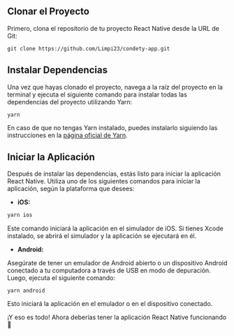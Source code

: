 ## Clonar el Proyecto

Primero, clona el repositorio de tu proyecto React Native desde la URL de Git:

    git clone https://github.com/Limpi23/condety-app.git


## Instalar Dependencias

Una vez que hayas clonado el proyecto, navega a la raíz del proyecto en la terminal y ejecuta el siguiente comando para instalar todas las dependencias del proyecto utilizando Yarn:

    yarn
 
 En caso de que no tengas Yarn instalado, puedes instalarlo siguiendo las instrucciones en la [página oficial de Yarn](https://classic.yarnpkg.com/lang/en/docs/install/#debian-stable).
## Iniciar la Aplicación

Después de instalar las dependencias, estás listo para iniciar la aplicación React Native. Utiliza uno de los siguientes comandos para iniciar la aplicación, según la plataforma que desees:

-   **iOS:**
```bash
yarn ios
```
Este comando iniciará la aplicación en el simulador de iOS. Si tienes Xcode instalado, se abrirá el simulador y la aplicación se ejecutará en él.
    
-   **Android:**
    
   Asegúrate de tener un emulador de Android abierto o un dispositivo Android conectado a tu computadora a través de USB en modo de depuración. Luego, ejecuta el siguiente comando:
    
    yarn android 

  
Esto iniciará la aplicación en el emulador o en el dispositivo conectado.
    

¡Y eso es todo! Ahora deberías tener la aplicación React Native funcionando 🚀
